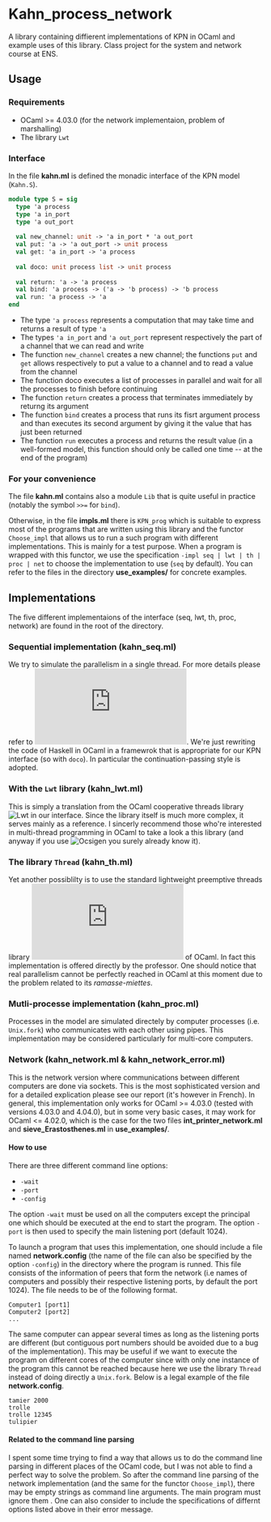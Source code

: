 # Kahn_process_network
A library containing diffierent implementations of KPN in OCaml and example uses of this library.  Class project for the system and network course at ENS.

## Usage 
### Requirements
- OCaml >= 4.03.0 (for the network implementaion, problem of marshalling)
- The library `Lwt`

### Interface
In the file __kahn.ml__ is defined the monadic interface of the KPN model (`Kahn.S`).
```ocaml
module type S = sig
  type 'a process
  type 'a in_port
  type 'a out_port
  
  val new_channel: unit -> 'a in_port * 'a out_port
  val put: 'a -> 'a out_port -> unit process
  val get: 'a in_port -> 'a process
  
  val doco: unit process list -> unit process
  
  val return: 'a -> 'a process
  val bind: 'a process -> ('a -> 'b process) -> 'b process
  val run: 'a process -> 'a
end
```

- The type `'a process` represents a computation that may take time and returns a result of type `'a`
- The types `'a in_port` and `'a out_port` represent respectively the part of a channel that we can read and write
- The function `new_channel` creates a new channel; the functions `put` and `get` allows respectively to put a value to a channel and to read a value from the channel
- The function doco executes a list of processes in parallel and wait for all the processes to finish before continuing
- The function `return` creates a process that terminates immediately by returng its argument
- The function `bind` creates a process that runs its fisrt argument process and than executes its second argument by giving it the value that has just been returned 
- The function `run` executes a process and returns the result value (in a well-formed model, this function should only be called one time -- at the end of the program)

### For your convenience
The file __kahn.ml__ contains also a module `Lib` that is quite useful in practice (notably the symbol `>>=` for `bind`).  

Otherwise, in the file __impls.ml__ there is `KPN_prog` which is suitable to express most of the programs that are written using this library and the functor `Choose_impl` that allows us to run a such program with different implementations.  This is mainly for a test purpose.  When a program is wrapped with this functor, we use the specification `-impl seq | lwt | th | proc | net` to choose the implementation to use (`seq` by default).  You can refer to the files in the directory __use_examples/__ for concrete examples.

## Implementations
The five different implementaions of the interface (seq, lwt, th, proc, network) are found in the root of the directory.
### Sequential implementation (kahn_seq.ml)
We try to simulate the parallelism in a single thread.  For more details please refer to ![A Poor Man's Concurrency Monad](http://www.seas.upenn.edu/~cis552/11fa/lectures/concurrency.html).  We're just rewriting the code of Haskell in OCaml in a framewrok that is appropriate for our KPN interface (so with `doco`).  In particular the continuation-passing style is adopted.

### With the `Lwt` library (kahn_lwt.ml)
This is simply a translation from the OCaml cooperative threads library ![Lwt](http://ocsigen.org/lwt/) in our interface.  Since the library itself is much more complex, it serves mainly as a reference.  I sincerly recommend those who're interested in multi-thread programming in OCaml to take a look a this library (and anyway if you use ![Ocsigen](http://ocsigen.org/) you surely already know it).

### The library `Thread` (kahn_th.ml)
Yet another possiblilty is to use the standard lightweight preemptive threads library ![Thread](https://caml.inria.fr/pub/docs/manual-ocaml/libref/Thread.html) of OCaml.  In fact this implementation is offered directly by the professor.  One should notice that real parallelism cannot be perfectly reached in OCaml at this moment due to the problem related to its _ramasse-miettes_.

### Mutli-processe implementation (kahn_proc.ml)
Processes in the model are simulated directely by computer processes (i.e. `Unix.fork`) who communicates with each other using pipes.  This implementation may be considered particularly for multi-core computers.

### Network (kahn_network.ml & kahn_network_error.ml)
This is the network version where communications between different computers are done via sockets.  This is the most sophisticated version and for a detailed explication please see our report (it's however in French).  In general, this implementation only works for OCaml >= 4.03.0 (tested with versions 4.03.0 and 4.04.0), but in some very basic cases, it may work for OCaml <= 4.02.0, which is the case for the two files __int_printer_network.ml__ and __sieve_Erastosthenes.ml__ in __use_examples/__.
#### How to use
There are three different command line options:
- `-wait`
- `-port`
- `-config`

The option `-wait` must be used on all the computers except the principal one which should be executed at the end to start the program.  The option `-port` is then used to specify the main listening port (default 1024).

To launch a program that uses this implementation, one should include a file named __network.config__ (the name of the file can also be specified by the option `-config`) in the directory where the program is runned.  This file consists of the information of peers that form the network (i.e names of computers and possibly their respective listening ports, by default the port 1024).  The file needs to be of the following format.
```
Computer1 [port1]
Computer2 [port2]
...
```
The same computer can appear several times as long as the listening ports are different (but contiguous port numbers should be avoided due to a bug of the implementation).  This may be useful if we want to execute the program on different cores of the computer since with only one instance of the program this cannot be reached because here we use the library `Thread` instead of doing directly a `Unix.fork`.  Below is a legal example of the file __network.config__.
```
tamier 2000
trolle
trolle 12345
tulipier
```

#### Related to the command line parsing
I spent some time trying to find a way that allows us to do the command line parsing in different places of the OCaml code, but I was not able to find a perfect way to solve the problem.  So after the command line parsing of the network implementation (and the same for the functor `Choose_impl`), there may be empty strings as command line arguments.  The main program must ignore them .  One can also consider to include the specifications of differnt options listed above in their error message.
